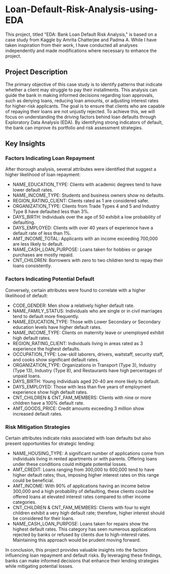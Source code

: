 # Loan-Default-Risk-Analysis-using-EDA

This project, titled "EDA: Bank Loan Default Risk Analysis," is based on a case study from Kaggle by Amrita Chatterjee and Padma A. While I have taken inspiration from their work, I have conducted all analyses independently and made modifications where necessary to enhance the project.

## Project Description
The primary objective of this case study is to identify patterns that indicate whether a client may struggle to pay their installments. This analysis can guide the bank in making informed decisions regarding loan approvals, such as denying loans, reducing loan amounts, or adjusting interest rates for higher-risk applicants. The goal is to ensure that clients who are capable of repaying their loans are not unjustly rejected.
To achieve this, we will focus on understanding the driving factors behind loan defaults through Exploratory Data Analysis (EDA). By identifying strong indicators of default, the bank can improve its portfolio and risk assessment strategies.

## Key Insights
### Factors Indicating Loan Repayment
After thorough analysis, several attributes were identified that suggest a higher likelihood of loan repayment:
- NAME_EDUCATION_TYPE: Clients with academic degrees tend to have lower default rates.
- NAME_INCOME_TYPE: Students and business owners show no defaults.
- REGION_RATING_CLIENT: Clients rated as 1 are considered safer.
- ORGANIZATION_TYPE: Clients from Trade Types 4 and 5 and Industry Type 8 have defaulted less than 3%.
- DAYS_BIRTH: Individuals over the age of 50 exhibit a low probability of defaulting.
- DAYS_EMPLOYED: Clients with over 40 years of experience have a default rate of less than 1%.
- AMT_INCOME_TOTAL: Applicants with an income exceeding 700,000 are less likely to default.
- NAME_CASH_LOAN_PURPOSE: Loans taken for hobbies or garage purchases are mostly repaid.
- CNT_CHILDREN: Borrowers with zero to two children tend to repay their loans consistently.

### Factors Indicating Potential Default
Conversely, certain attributes were found to correlate with a higher likelihood of default:
- CODE_GENDER: Men show a relatively higher default rate.
- NAME_FAMILY_STATUS: Individuals who are single or in civil marriages tend to default more frequently.
- NAME_EDUCATION_TYPE: Those with Lower Secondary or Secondary education levels have higher default rates.
- NAME_INCOME_TYPE: Clients on maternity leave or unemployed exhibit high default rates.
- REGION_RATING_CLIENT: Individuals living in areas rated as 3 experience the highest defaults.
- OCCUPATION_TYPE: Low-skill laborers, drivers, waitstaff, security staff, and cooks show significant default rates.
- ORGANIZATION_TYPE: Organizations in Transport (Type 3), Industry (Type 13), Industry (Type 8), and Restaurants have high percentages of unpaid loans.
- DAYS_BIRTH: Young individuals aged 20-40 are more likely to default.
- DAYS_EMPLOYED: Those with less than five years of employment experience show high default rates.
- CNT_CHILDREN & CNT_FAM_MEMBERS: Clients with nine or more children have a 100% default rate.
- AMT_GOODS_PRICE: Credit amounts exceeding 3 million show increased default rates.

### Risk Mitigation Strategies
Certain attributes indicate risks associated with loan defaults but also present opportunities for strategic lending:
- NAME_HOUSING_TYPE: A significant number of applications come from individuals living in rented apartments or with parents. Offering loans under these conditions could mitigate potential losses.
- AMT_CREDIT: Loans ranging from 300,000 to 600,000 tend to have higher default rates; thus, imposing higher interest rates on this range could be beneficial.
- AMT_INCOME: With 90% of applications having an income below 300,000 and a high probability of defaulting, these clients could be offered loans at elevated interest rates compared to other income categories.
- CNT_CHILDREN & CNT_FAM_MEMBERS: Clients with four to eight children exhibit a very high default rate; therefore, higher interest should be considered for their loans.
- NAME_CASH_LOAN_PURPOSE: Loans taken for repairs show the highest default rates. This category has seen numerous applications rejected by banks or refused by clients due to high-interest rates. Maintaining this approach would be prudent moving forward.

In conclusion, this project provides valuable insights into the factors influencing loan repayment and default risks. By leveraging these findings, banks can make informed decisions that enhance their lending strategies while mitigating potential losses.

